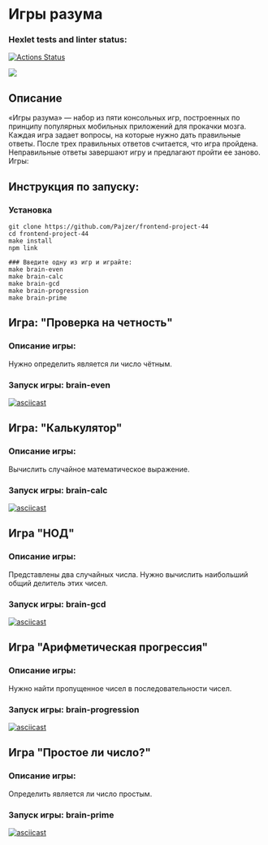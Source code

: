 # Игры разума

### Hexlet tests and linter status:
[![Actions Status](https://github.com/Pajzer/frontend-project-44/actions/workflows/hexlet-check.yml/badge.svg)](https://github.com/Pajzer/frontend-project-44/actions)

<a href="https://codeclimate.com/github/Pajzer/frontend-project-44/maintainability"><img src="https://api.codeclimate.com/v1/badges/1110699d38e1a4fca8ba/maintainability" /></a>

## Описание

«Игры разума» — набор из пяти консольных игр, построенных по принципу популярных мобильных приложений для прокачки мозга. Каждая игра задает вопросы, на которые нужно дать правильные ответы. После трех правильных ответов считается, что игра пройдена. Неправильные ответы завершают игру и предлагают пройти ее заново. Игры:

## Инструкция по запуску:

### Установка
```
git clone https://github.com/Pajzer/frontend-project-44
cd frontend-project-44
make install
npm link

### Введите одну из игр и играйте:
make brain-even
make brain-calc
make brain-gcd
make brain-progression
make brain-prime
```


## Игра: "Проверка на четность"
### Описание игры:
Нужно определить является ли число чётным.
### Запуск игры: brain-even
[![asciicast](https://asciinema.org/a/YKLynKu3ncfTUwtzL9AttJc3W.svg)](https://asciinema.org/a/YKLynKu3ncfTUwtzL9AttJc3W)


## Игра: "Калькулятор"
### Описание игры:
Вычислить случайное математическое выражение.
### Запуск игры: brain-calc
[![asciicast](https://asciinema.org/a/BEfb3QpeiJDsmvwmvuz8FASoU.svg)](https://asciinema.org/a/BEfb3QpeiJDsmvwmvuz8FASoU)


## Игра "НОД"
### Описание игры:
Представлены два случайных числа. Нужно вычислить наибольший общий делитель этих чисел.
### Запуск игры: brain-gcd
[![asciicast](https://asciinema.org/a/JS4Sh5SY2SqGFcdtrZOVzm0jK.svg)](https://asciinema.org/a/JS4Sh5SY2SqGFcdtrZOVzm0jK)


## Игра "Арифметическая прогрессия"
### Описание игры:
Нужно найти пропущенное чисел в последовательности чисел.
### Запуск игры: brain-progression
[![asciicast](https://asciinema.org/a/6FsSk1RobZF77siWIKfiY9dmL.svg)](https://asciinema.org/a/6FsSk1RobZF77siWIKfiY9dmL)


## Игра "Простое ли число?"
### Описание игры:
Определить является ли число простым.
### Запуск игры: brain-prime
[![asciicast](https://asciinema.org/a/WtUK3wxXdEKwnvIWV9bwfzYTT.svg)](https://asciinema.org/a/WtUK3wxXdEKwnvIWV9bwfzYTT)
